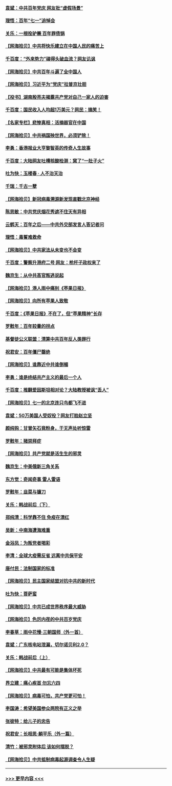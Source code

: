 #### [袁斌：中共百年党庆 网友批“虚假场景”](../pages/nsc993/n13066385.md?t=07041751) 
#### [理悟：百年“七一”追悼会](../pages/nsc993/n13066106.md?t=07041751) 
#### [关乐：一根拴驴橛 百年罪债锅](../pages/nsc993/n13066089.md?t=07041751) 
#### [【网海拾贝】中共将快乐建立在中国人民的痛苦上](../pages/nsc993/n13064939.md?t=07041751) 
#### [千百度：“外来势力”碰得头破血流？网友讥讽](../pages/nsc993/n13064878.md?t=07041751) 
#### [【网海拾贝】中共百年斗遍了全中国人](../pages/nsc993/n13060020.md?t=07041751) 
#### [【网海拾贝】习近平为“党庆”拉普京壮胆](../pages/nsc993/n13057781.md?t=07041751) 
#### [【投书】湖南殷亮夫揭露共产党对自己一家人的迫害](../pages/nsc993/n13057744.md?t=07041751) 
#### [千百度：国民收入人均超1万美元？网民：搞笑！](../pages/nsc993/n13057692.md?t=07041751) 
#### [【名家专栏】悲惨真相：活摘器官在中国](../pages/nsc993/n13056611.md?t=07041751) 
#### [【网海拾贝】中共祸国殃世界，必须铲除！](../pages/nsc993/n13056011.md?t=07041751) 
#### [李勇：香港报业大亨黎智英的传奇人生故事](../pages/nsc993/n13055258.md?t=07041751) 
#### [千百度：大陆网友吐槽核酸检测：窝了“一肚子火”](../pages/nsc993/n13055194.md?t=07041751) 
#### [吐为快：玉楼春 · 人不治天治](../pages/nsc993/n13054028.md?t=07041751) 
#### [千瑞：千古一孽](../pages/nsc993/n13054016.md?t=07041751) 
#### [【网海拾贝】新冠病毒溯源新发现直戳北京神经](../pages/nsc993/n13052425.md?t=07041751) 
#### [陈思敏：中共党庆烟花秀遮不住天有异相](../pages/nsc993/n13052020.md?t=07041751) 
#### [云鹤天：百年之后——中共外交部发言人答记者问](../pages/nsc993/n13051604.md?t=07041751) 
#### [理悟：毒誓难救命](../pages/nsc993/n13051601.md?t=07041751) 
#### [【网海拾贝】中共家法从未变也不会变](../pages/nsc993/n13050366.md?t=07041751) 
#### [千百度：警察升港府二号 网友：枪杆子政权来了](../pages/nsc993/n13050261.md?t=07041751) 
#### [魏京生：从中共高官叛逃说起](../pages/nsc993/n13048997.md?t=07041751) 
#### [【网海拾贝】港人雨中痛别《苹果日报》](../pages/nsc993/n13048941.md?t=07041751) 
#### [【网海拾贝】向所有苹果人致敬](../pages/nsc993/n13046795.md?t=07041751) 
#### [千百度：《苹果日报》不在了，但“苹果精神”长存](../pages/nsc993/n13046703.md?t=07041751) 
#### [罗慰年：百年较量的拐点](../pages/nsc993/n13046542.md?t=07041751) 
#### [基督徒公义联盟：清算中共百年反人类罪行](../pages/nsc993/n13046499.md?t=07041751) 
#### [祝君安：百年僵尸罄绝](../pages/nsc993/n13045595.md?t=07041751) 
#### [【网海拾贝】谁靠近中共谁倒楣](../pages/nsc993/n13044667.md?t=07041751) 
#### [李勇：谁是终结共产主义的最后一个人](../pages/nsc993/n13044397.md?t=07041751) 
#### [千百度：推翻爱因斯坦相对论？大陆教授被讽“丢人”](../pages/nsc993/n13043908.md?t=07041751) 
#### [【网海拾贝】七一的北京连只鸟都飞不进](../pages/nsc993/n13041377.md?t=07041751) 
#### [袁斌：50万美国人受奴役？网友打脸赵立坚](../pages/nsc993/n13041330.md?t=07041751) 
#### [颜纯钩：甘冒矢石竟粉身，于无声处听惊雷](../pages/nsc993/n13041140.md?t=07041751) 
#### [罗慰年：猪崇拜症](../pages/nsc993/n13041071.md?t=07041751) 
#### [【网海拾贝】共产党就是活生生的邪灵](../pages/nsc993/n13036627.md?t=07041751) 
#### [魏京生：中美俄新三角关系](../pages/nsc993/n13035986.md?t=07041751) 
#### [东方觉：奇闻奇事 雷人雷语](../pages/nsc993/n13035878.md?t=07041751) 
#### [罗慰年：韭菜与镰刀](../pages/nsc993/n13034374.md?t=07041751) 
#### [关乐：韩战前后（下）](../pages/nsc993/n13034113.md?t=07041751) 
#### [郑纯清：科学靠不住 免疫在漂红](../pages/nsc993/n13034093.md?t=07041751) 
#### [吴新：中南海遭海难重](../pages/nsc993/n13034084.md?t=07041751) 
#### [金浴凤：为叛党者喝彩](../pages/nsc993/n13034058.md?t=07041751) 
#### [李清：全球大疫需反省 远离中共保平安](../pages/nsc993/n13033784.md?t=07041751) 
#### [唐付民：法制国家的标准](../pages/nsc993/n13032944.md?t=07041751) 
#### [【网海拾贝】民主国家结盟对抗中共的新时代](../pages/nsc993/n13031717.md?t=07041751) 
#### [吐为快：菩萨蛮](../pages/nsc993/n13030033.md?t=07041751) 
#### [【网海拾贝】中共已成世界秩序最大威胁](../pages/nsc993/n13028138.md?t=07041751) 
#### [【网海拾贝】色厉内荏的中共百岁党庆](../pages/nsc993/n13025582.md?t=07041751) 
#### [李春草：雨中花慢‧三朝国师（外一首）](../pages/nsc993/n13025567.md?t=07041751) 
#### [袁斌：广东核电站泄漏，切尔诺贝利2.0？](../pages/nsc993/n13025475.md?t=07041751) 
#### [关乐：韩战前后（上）](../pages/nsc993/n13025387.md?t=07041751) 
#### [【网海拾贝】中共最有可能是集体坏死](../pages/nsc993/n13023101.md?t=07041751) 
#### [界立建：痛心疾首 勿忘六四](../pages/nsc993/n13022339.md?t=07041751) 
#### [【网海拾贝】病毒可怕，共产党更可怕！](../pages/nsc993/n13020728.md?t=07041751) 
#### [李国涛：希望美国参众两院有正义之举](../pages/nsc993/n13020674.md?t=07041751) 
#### [张彼特：给儿子的忠告](../pages/nsc993/n13018934.md?t=07041751) 
#### [祝君安：长相思‧躺平乐（外一篇）](../pages/nsc993/n13018923.md?t=07041751) 
#### [清竹：被邪灵附体后 该如何摆脱？](../pages/nsc993/n13018877.md?t=07041751) 
#### [【网海拾贝】中共抵制病毒起源调查令人生疑](../pages/nsc993/n13017785.md?t=07041751) 

----
#### [ >>> 更早内容 <<< ](../indexes/nsc993-earlier.md)
